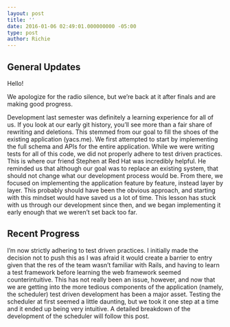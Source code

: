 ```yaml
---
layout: post
title: ''
date: 2016-01-06 02:49:01.000000000 -05:00
type: post
author: Richie
---
```

## General Updates

Hello!

We apologize for the radio silence, but we’re back at it after finals and are making good progress.

Development last semester was definitely a learning experience for all of us. If you look at our early git history, you’ll see more than a fair share of rewriting and deletions. This stemmed from our goal to fill the shoes of the existing application (yacs.me). We first attempted to start by implementing the full schema and APIs for the entire application. While we were writing tests for all of this code, we did not properly adhere to test driven practices. This is where our friend Stephen at Red Hat was incredibly helpful. He reminded us that although our goal was to replace an existing system, that should not change what our development process would be. From there, we focused on implementing the application feature by feature, instead layer by layer. This probably should have been the obvious approach, and starting with this mindset would have saved us a lot of time. This lesson has stuck with us through our development since then, and we began implementing it early enough that we weren’t set back too far.

## Recent Progress

I’m now strictly adhering to test driven practices. I initially made the decision not to push this as I was afraid it would create a barrier to entry given that the res of the team wasn’t familiar with Rails, and having to learn a test framework before learning the web framework seemed counterintuitive. This has not really been an issue, however, and now that we are getting into the more tedious components of the application (namely, the scheduler) test driven development has been a major asset. Testing the scheduler at first seemed a little daunting, but we took it one step at a time and it ended up being very intuitive. A detailed breakdown of the development of the scheduler will follow this post.

